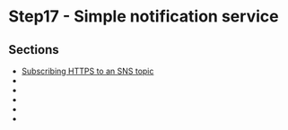 # Step17 - Simple notification service

## Sections

- [Subscribing HTTPS to an SNS topic](./step00_httpsSubscription)
- [](./step01_lambdaSubscription)
- [](./step02_sqsSubscription)
- [](./step03_emailSubscription)
- [](./step04_smsSubscription)
- [](./step05_publish_using_event)
